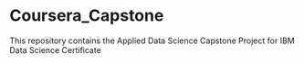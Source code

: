 # Coursera_Capstone

This repository contains the Applied Data Science Capstone Project for IBM Data Science Certificate
